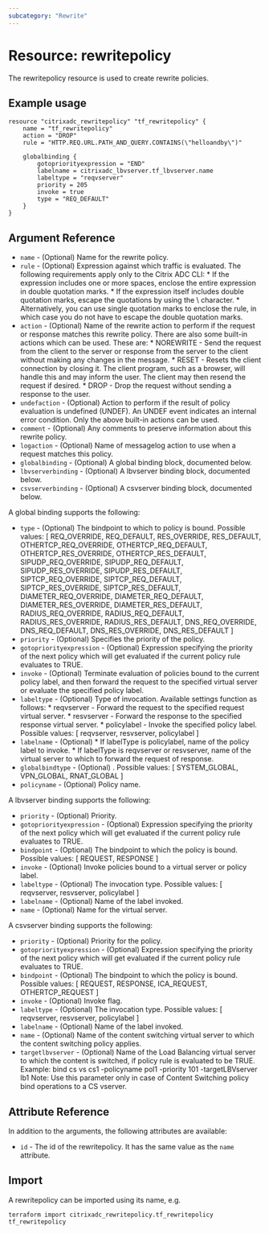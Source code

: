 ```yaml
---
subcategory: "Rewrite"
---
```


# Resource: rewritepolicy

The rewritepolicy resource is used to create rewrite policies.


## Example usage

```hcl
resource "citrixadc_rewritepolicy" "tf_rewritepolicy" {
	name = "tf_rewritepolicy"
	action = "DROP"
	rule = "HTTP.REQ.URL.PATH_AND_QUERY.CONTAINS(\"helloandby\")"

	globalbinding {
		gotopriorityexpression = "END"
		labelname = citrixadc_lbvserver.tf_lbvserver.name
		labeltype = "reqvserver"
		priority = 205
		invoke = true
		type = "REQ_DEFAULT"
	}
}
```


## Argument Reference

* `name` - (Optional) Name for the rewrite policy.
* `rule` - (Optional) Expression against which traffic is evaluated. The following requirements apply only to the Citrix ADC CLI: * If the expression includes one or more spaces, enclose the entire expression in double quotation marks. * If the expression itself includes double quotation marks, escape the quotations by using the \ character. * Alternatively, you can use single quotation marks to enclose the rule, in which case you do not have to escape the double quotation marks.
* `action` - (Optional) Name of the rewrite action to perform if the request or response matches this rewrite policy. There are also some built-in actions which can be used. These are: * NOREWRITE - Send the request from the client to the server or response from the server to the client without making any changes in the message. * RESET - Resets the client connection by closing it. The client program, such as a browser, will handle this and may inform the user. The client may then resend the request if desired. * DROP - Drop the request without sending a response to the user.
* `undefaction` - (Optional) Action to perform if the result of policy evaluation is undefined (UNDEF). An UNDEF event indicates an internal error condition. Only the above built-in actions can be used.
* `comment` - (Optional) Any comments to preserve information about this rewrite policy.
* `logaction` - (Optional) Name of messagelog action to use when a request matches this policy.
* `globalbinding` - (Optional) A global binding block, documented below.
* `lbvserverbinding` - (Optional) A lbvserver binding block, documented below.
* `csvserverbinding` - (Optional) A csvserver binding block, documented below.

A global binding supports the following:

* `type` - (Optional) The bindpoint to which to policy is bound. Possible values: [ REQ_OVERRIDE, REQ_DEFAULT, RES_OVERRIDE, RES_DEFAULT, OTHERTCP_REQ_OVERRIDE, OTHERTCP_REQ_DEFAULT, OTHERTCP_RES_OVERRIDE, OTHERTCP_RES_DEFAULT, SIPUDP_REQ_OVERRIDE, SIPUDP_REQ_DEFAULT, SIPUDP_RES_OVERRIDE, SIPUDP_RES_DEFAULT, SIPTCP_REQ_OVERRIDE, SIPTCP_REQ_DEFAULT, SIPTCP_RES_OVERRIDE, SIPTCP_RES_DEFAULT, DIAMETER_REQ_OVERRIDE, DIAMETER_REQ_DEFAULT, DIAMETER_RES_OVERRIDE, DIAMETER_RES_DEFAULT, RADIUS_REQ_OVERRIDE, RADIUS_REQ_DEFAULT, RADIUS_RES_OVERRIDE, RADIUS_RES_DEFAULT, DNS_REQ_OVERRIDE, DNS_REQ_DEFAULT, DNS_RES_OVERRIDE, DNS_RES_DEFAULT ]
* `priority` - (Optional) Specifies the priority of the policy.
* `gotopriorityexpression` - (Optional) Expression specifying the priority of the next policy which will get evaluated if the current policy rule evaluates to TRUE.
* `invoke` - (Optional) Terminate evaluation of policies bound to the current policy label, and then forward the request to the specified virtual server or evaluate the specified policy label.
* `labeltype` - (Optional) Type of invocation. Available settings function as follows: * reqvserver - Forward the request to the specified request virtual server. * resvserver - Forward the response to the specified response virtual server. * policylabel - Invoke the specified policy label. Possible values: [ reqvserver, resvserver, policylabel ]
* `labelname` - (Optional) * If labelType is policylabel, name of the policy label to invoke.  * If labelType is reqvserver or resvserver, name of the virtual server to which to forward the request of response.
* `globalbindtype` - (Optional) . Possible values: [ SYSTEM_GLOBAL, VPN_GLOBAL, RNAT_GLOBAL ]
* `policyname` - (Optional) Policy name.

A lbvserver binding supports the following:

* `priority` - (Optional) Priority.
* `gotopriorityexpression` - (Optional) Expression specifying the priority of the next policy which will get evaluated if the current policy rule evaluates to TRUE.
* `bindpoint` - (Optional) The bindpoint to which the policy is bound. Possible values: [ REQUEST, RESPONSE ]
* `invoke` - (Optional) Invoke policies bound to a virtual server or policy label.
* `labeltype` - (Optional) The invocation type. Possible values: [ reqvserver, resvserver, policylabel ]
* `labelname` - (Optional) Name of the label invoked.
* `name` - (Optional) Name for the virtual server.

A csvserver binding supports the following:

* `priority` - (Optional) Priority for the policy.
* `gotopriorityexpression` - (Optional) Expression specifying the priority of the next policy which will get evaluated if the current policy rule evaluates to TRUE.
* `bindpoint` - (Optional) The bindpoint to which the policy is bound. Possible values: [ REQUEST, RESPONSE, ICA_REQUEST, OTHERTCP_REQUEST ]
* `invoke` - (Optional) Invoke flag.
* `labeltype` - (Optional) The invocation type. Possible values: [ reqvserver, resvserver, policylabel ]
* `labelname` - (Optional) Name of the label invoked.
* `name` - (Optional) Name of the content switching virtual server to which the content switching policy applies.
* `targetlbvserver` - (Optional) Name of the Load Balancing virtual server to which the content is switched, if policy rule is evaluated to be TRUE. Example: bind cs vs cs1 -policyname pol1 -priority 101 -targetLBVserver lb1 Note: Use this parameter only in case of Content Switching policy bind operations to a CS vserver.


## Attribute Reference

In addition to the arguments, the following attributes are available:

* `id` - The id of the rewritepolicy. It has the same value as the `name` attribute.


## Import

A rewritepolicy can be imported using its name, e.g.

```shell
terraform import citrixadc_rewritepolicy.tf_rewritepolicy tf_rewritepolicy
```
